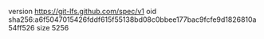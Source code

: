 version https://git-lfs.github.com/spec/v1
oid sha256:a6f5047015426fddf615f55138bd08c0bbee177bac9fcfe9d1826810a54ff526
size 5256
